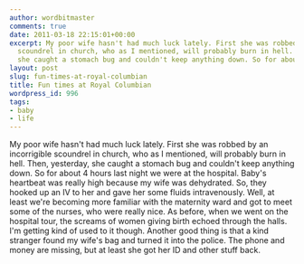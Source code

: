 ```yaml
---
author: wordbitmaster
comments: true
date: 2011-03-18 22:15:01+00:00
excerpt: My poor wife hasn't had much luck lately. First she was robbed by an incorrigible
  scoundrel in church, who as I mentioned, will probably burn in hell. Then, yesterday,
  she caught a stomach bug and couldn't keep anything down. So for about 4 hours ...
layout: post
slug: fun-times-at-royal-columbian
title: Fun times at Royal Columbian
wordpress_id: 996
tags:
- baby
- life
---
```


My poor wife hasn't had much luck lately. First she was robbed by an incorrigible scoundrel in church, who as I mentioned, will probably burn in hell. Then, yesterday, she caught a stomach bug and couldn't keep anything down. So for about 4 hours last night we were at the hospital. Baby's heartbeat was really high because my wife was dehydrated. So, they hooked up an IV to her and gave her some fluids intravenously. Well, at least we're becoming more familiar with the maternity ward and got to meet some of the nurses, who were really nice. As before, when we went on the hospital tour, the screams of women giving birth echoed through the halls. I'm getting kind of used to it though. Another good thing is that a kind stranger found my wife's bag and turned it into the police. The phone and money are missing, but at least she got her ID and other stuff back.
